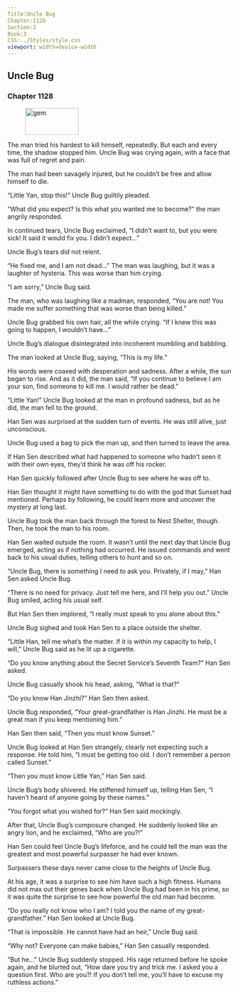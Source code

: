 ```yaml
---
Title:Uncle Bug 
Chapter:1128 
Section:3 
Book:3 
CSS:../Styles/style.css 
viewport: width=device-width
---
```

  
## Uncle Bug
### Chapter 1128
  
<figure>
	<img src="../Images/gem.gif" alt="gem" id="gem" width="120" height="60" />
</figure>
  

  
The man tried his hardest to kill himself, repeatedly. But each and every time, the shadow stopped him. Uncle Bug was crying again, with a face that was full of regret and pain.

The man had been savagely injured, but he couldn’t be free and allow himself to die.

“Little Yan, stop this!” Uncle Bug guiltily pleaded.

“What did you expect? Is this what you wanted me to become?” the man angrily responded.

In continued tears, Uncle Bug exclaimed, “I didn’t want to, but you were sick! It said it would fix you. I didn’t expect…”

Uncle Bug’s tears did not relent.

“He fixed me, and I am not dead…” The man was laughing, but it was a laughter of hysteria. This was worse than him crying.

“I am sorry,” Uncle Bug said.

The man, who was laughing like a madman, responded, “You are not! You made me suffer something that was worse than being killed.”

Uncle Bug grabbed his own hair, all the while crying. “If I knew this was going to happen, I wouldn’t have…”

Uncle Bug’s dialogue disintegrated into incoherent mumbling and babbling.

The man looked at Uncle Bug, saying, “This is my life.”

His words were coaxed with desperation and sadness. After a while, the sun began to rise. And as it did, the man said, “If you continue to believe I am your son, find someone to kill me. I would rather be dead.”

“Little Yan!” Uncle Bug looked at the man in profound sadness, but as he did, the man fell to the ground.

Han Sen was surprised at the sudden turn of events. He was still alive, just unconscious.

Uncle Bug used a bag to pick the man up, and then turned to leave the area.

If Han Sen described what had happened to someone who hadn’t seen it with their own eyes, they’d think he was off his rocker.

Han Sen quickly followed after Uncle Bug to see where he was off to.

Han Sen thought it might have something to do with the god that Sunset had mentioned. Perhaps by following, he could learn more and uncover the mystery at long last.

Uncle Bug took the man back through the forest to Nest Shelter, though. Then, he took the man to his room.

Han Sen waited outside the room. It wasn’t until the next day that Uncle Bug emerged, acting as if nothing had occurred. He issued commands and went back to his usual duties, telling others to hunt and so on.

“Uncle Bug, there is something I need to ask you. Privately, if I may,” Han Sen asked Uncle Bug.

“There is no need for privacy. Just tell me here, and I’ll help you out.” Uncle Bug smiled, acting his usual self.

But Han Sen then implored, “I really must speak to you alone about this.”

Uncle Bug sighed and took Han Sen to a place outside the shelter.

“Little Han, tell me what’s the matter. If it is within my capacity to help, I will,” Uncle Bug said as he lit up a cigarette.

“Do you know anything about the Secret Service’s Seventh Team?” Han Sen asked.

Uncle Bug casually shook his head, asking, “What is that?”

“Do you know Han Jinzhi?” Han Sen then asked.

Uncle Bug responded, “Your great-grandfather is Han Jinzhi. He must be a great man if you keep mentioning him.”

Han Sen then said, “Then you must know Sunset.”

Uncle Bug looked at Han Sen strangely, clearly not expecting such a response. He told him, “I must be getting too old. I don’t remember a person called Sunset.”

“Then you must know Little Yan,” Han Sen said.

Uncle Bug’s body shivered. He stiffened himself up, telling Han Sen, “I haven’t heard of anyone going by these names.”

“You forgot what you wished for?” Han Sen said mockingly.

After that, Uncle Bug’s composure changed. He suddenly looked like an angry lion, and he exclaimed, “Who are you?!”

Han Sen could feel Uncle Bug’s lifeforce, and he could tell the man was the greatest and most powerful surpasser he had ever known.

Surpassers these days never came close to the heights of Uncle Bug.

At his age, it was a surprise to see him have such a high fitness. Humans did not max out their genes back when Uncle Bug had been in his prime, so it was quite the surprise to see how powerful the old man had become.

“Do you really not know who I am? I told you the name of my great-grandfather.” Han Sen looked at Uncle Bug.

“That is impossible. He cannot have had an heir,” Uncle Bug said.

“Why not? Everyone can make babies,” Han Sen casually responded.

“But he…” Uncle Bug suddenly stopped. His rage returned before he spoke again, and he blurted out, “How dare you try and trick me. I asked you a question first. Who are you?! If you don’t tell me, you’ll have to excuse my ruthless actions.”